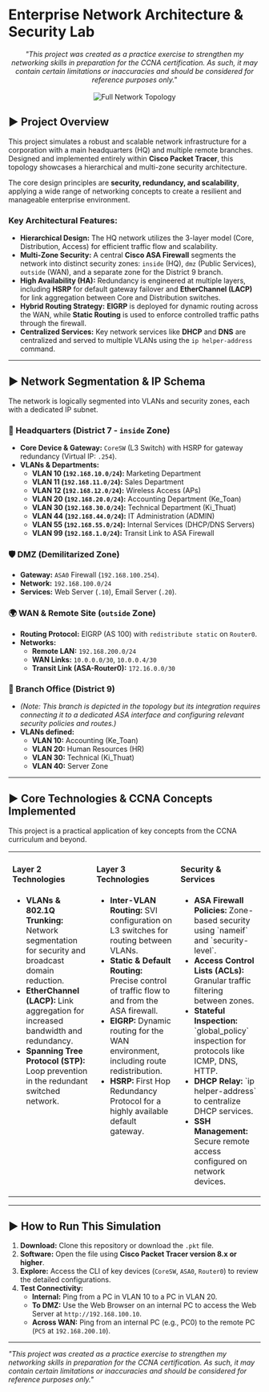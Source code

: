 # Enterprise Network Architecture & Security Lab

<p align="center">
  <em>"This project was created as a practice exercise to strengthen my networking skills in preparation for the CCNA certification. As such, it may contain certain limitations or inaccuracies and should be considered for reference purposes only."</em>
  <br/><br/>
  <img src="URL_TO_YOUR_FULL_TOPOLOGY_IMAGE" alt="Full Network Topology">
</p>

## ► Project Overview

This project simulates a robust and scalable network infrastructure for a corporation with a main headquarters (HQ) and multiple remote branches. Designed and implemented entirely within **Cisco Packet Tracer**, this topology showcases a hierarchical and multi-zone security architecture.

The core design principles are **security, redundancy, and scalability**, applying a wide range of networking concepts to create a resilient and manageable enterprise environment.

### Key Architectural Features:
- **Hierarchical Design:** The HQ network utilizes the 3-layer model (Core, Distribution, Access) for efficient traffic flow and scalability.
- **Multi-Zone Security:** A central **Cisco ASA Firewall** segments the network into distinct security zones: `inside` (HQ), `dmz` (Public Services), `outside` (WAN), and a separate zone for the District 9 branch.
- **High Availability (HA):** Redundancy is engineered at multiple layers, including **HSRP** for default gateway failover and **EtherChannel (LACP)** for link aggregation between Core and Distribution switches.
- **Hybrid Routing Strategy:** **EIGRP** is deployed for dynamic routing across the WAN, while **Static Routing** is used to enforce controlled traffic paths through the firewall.
- **Centralized Services:** Key network services like **DHCP** and **DNS** are centralized and served to multiple VLANs using the `ip helper-address` command.

---

## ► Network Segmentation & IP Schema

The network is logically segmented into VLANs and security zones, each with a dedicated IP subnet.

### 📍 Headquarters (District 7 - `inside` Zone)
*   **Core Device & Gateway:** `CoreSW` (L3 Switch) with HSRP for gateway redundancy (Virtual IP: `.254`).
*   **VLANs & Departments:**
    - **VLAN 10 (`192.168.10.0/24`):** Marketing Department
    - **VLAN 11 (`192.168.11.0/24`):** Sales Department
    - **VLAN 12 (`192.168.12.0/24`):** Wireless Access (APs)
    - **VLAN 20 (`192.168.20.0/24`):** Accounting Department (Ke_Toan)
    - **VLAN 30 (`192.168.30.0/24`):** Technical Department (Ki_Thuat)
    - **VLAN 44 (`192.168.44.0/24`):** IT Administration (ADMIN)
    - **VLAN 55 (`192.168.55.0/24`):** Internal Services (DHCP/DNS Servers)
    - **VLAN 99 (`192.168.1.0/24`):** Transit Link to ASA Firewall

### 🛡️ DMZ (Demilitarized Zone)
*   **Gateway:** `ASA0` Firewall (`192.168.100.254`).
*   **Network:** `192.168.100.0/24`
*   **Services:** Web Server (`.10`), Email Server (`.20`).

### 🌍 WAN & Remote Site (`outside` Zone)
*   **Routing Protocol:** EIGRP (AS 100) with `redistribute static` on `Router0`.
*   **Networks:**
    - **Remote LAN:** `192.168.200.0/24`
    - **WAN Links:** `10.0.0.0/30`, `10.0.0.4/30`
    - **Transit Link (ASA-Router0):** `172.16.0.0/30`

### 🏢 Branch Office (District 9)
*   *(Note: This branch is depicted in the topology but its integration requires connecting it to a dedicated ASA interface and configuring relevant security policies and routes.)*
*   **VLANs defined:**
    - **VLAN 10:** Accounting (Ke_Toan)
    - **VLAN 20:** Human Resources (HR)
    - **VLAN 30:** Technical (Ki_Thuat)
    - **VLAN 40:** Server Zone

---

## ► Core Technologies & CCNA Concepts Implemented

This project is a practical application of key concepts from the CCNA curriculum and beyond.

<table>
  <tr>
    <td valign="top" width="33%">
      <h4>Layer 2 Technologies</h4>
      <ul>
        <li><b>VLANs & 802.1Q Trunking:</b> Network segmentation for security and broadcast domain reduction.</li>
        <li><b>EtherChannel (LACP):</b> Link aggregation for increased bandwidth and redundancy.</li>
        <li><b>Spanning Tree Protocol (STP):</b> Loop prevention in the redundant switched network.</li>
      </ul>
    </td>
    <td valign="top" width="33%">
      <h4>Layer 3 Technologies</h4>
      <ul>
        <li><b>Inter-VLAN Routing:</b> SVI configuration on L3 switches for routing between VLANs.</li>
        <li><b>Static & Default Routing:</b> Precise control of traffic flow to and from the ASA firewall.</li>
        <li><b>EIGRP:</b> Dynamic routing for the WAN environment, including route redistribution.</li>
        <li><b>HSRP:</b> First Hop Redundancy Protocol for a highly available default gateway.</li>
      </ul>
    </td>
    <td valign="top" width="33%">
      <h4>Security & Services</h4>
      <ul>
        <li><b>ASA Firewall Policies:</b> Zone-based security using `nameif` and `security-level`.</li>
        <li><b>Access Control Lists (ACLs):</b> Granular traffic filtering between zones.</li>
        <li><b>Stateful Inspection:</b> `global_policy` inspection for protocols like ICMP, DNS, HTTP.</li>
        <li><b>DHCP Relay:</b> `ip helper-address` to centralize DHCP services.</li>
        <li><b>SSH Management:</b> Secure remote access configured on network devices.</li>
      </ul>
    </td>
  </tr>
</table>

---

## ► How to Run This Simulation

1.  **Download:** Clone this repository or download the `.pkt` file.
2.  **Software:** Open the file using **Cisco Packet Tracer version 8.x or higher**.
3.  **Explore:** Access the CLI of key devices (`CoreSW`, `ASA0`, `Router0`) to review the detailed configurations.
4.  **Test Connectivity:**
    - **Internal:** Ping from a PC in VLAN 10 to a PC in VLAN 20.
    - **To DMZ:** Use the Web Browser on an internal PC to access the Web Server at `http://192.168.100.10`.
    - **Across WAN:** Ping from an internal PC (e.g., PC0) to the remote PC (`PC5` at `192.168.200.10`).

---

*"This project was created as a practice exercise to strengthen my networking skills in preparation for the CCNA certification. As such, it may contain certain limitations or inaccuracies and should be considered for reference purposes only."*
